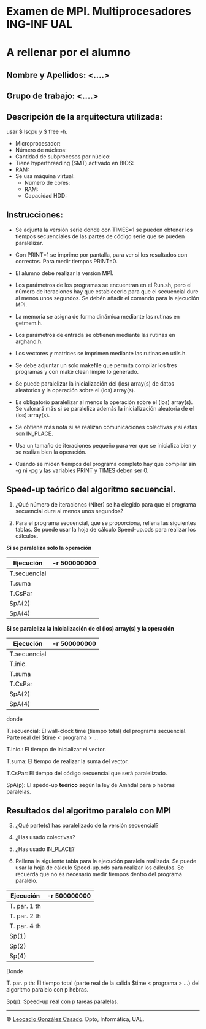 # Examen de MPI.  Multiprocesadores ING-INF UAL

# A rellenar por el alumno

## Nombre y Apellidos: <....>
## Grupo de trabajo:  <....>

## Descripción de la arquitectura utilizada: 
usar $ lscpu y $ free -h.

  * Microprocesador:
  * Número de núcleos:
  * Cantidad de subprocesos por núcleo:
  * Tiene hyperthreading (SMT) activado en BIOS:
  * RAM:
  * Se usa máquina virtual:
    - Número de cores:
    - RAM: 
    - Capacidad HDD: 



## Instrucciones:

  * Se adjunta la versión serie donde con TIMES=1 se pueden obtener los tiempos secuenciales de las partes de código serie  que se pueden paralelizar. 
  
  * Con PRINT=1 se imprime por pantalla, para ver si los resultados con correctos. Para medir tiempos PRINT=0.
  
  * El alumno debe realizar la versión MPÎ.

  * Los parámetros de los programas se encuentran en el Run.sh, pero el número de iteraciones hay que establecerlo para que el secuencial dure al menos unos segundos. Se debén añadir el comando para la ejecución MPI. 

  * La memoria se asigna de forma dinámica mediante las rutinas en getmem.h.
  
  * Los parámetros de entrada se obtienen mediante las rutinas en arghand.h.
  
  * Los vectores y matrices se imprimen mediante las rutinas en utils.h.
  
  * Se debe adjuntar un solo makefile que permita compilar los tres programas y con make clean limpie lo generado.
  
  * Se puede paralelizar la inicialización del (los) array(s) de datos aleatorios y la operación sobre  el (los) array(s).
  
  * Es obligatorio paralelizar al menos la operación sobre el (los) array(s). Se valorará más si se paraleliza además la inicialización aleatoria de el (los) array(s).
  
  * Se obtiene más nota si se realizan comunicaciones colectivas y si estas son IN\_PLACE.

  * Usa un tamaño de iteraciones pequeño para ver que se inicializa bien y se realiza bien la operación.
  
  * Cuando se miden tiempos del programa completo hay que compilar sin -g ni -pg y las variables PRINT y TIMES deben ser 0.

## Speed-up teórico del algoritmo secuencial.

1. ¿Qué número de iteraciones (NIter) se ha elegido para que el programa secuencial dure al menos unos segundos?

2. Para el programa secuencial, que se proporciona, rellena las siguientes tablas. Se puede usar la hoja de cálculo Speed-up.ods para realizar los cálculos.


 **Si se paraleliza solo la operación** 

| Ejecución   | -r 500000000  | 
| ----------- | -------------- |
|T.secuencial |                |
|T.suma       |                | 
|T.CsPar      |                |
|SpA(2)       |                |
|SpA(4)       |                |

**Si se paraleliza la inicialización de el (los) array(s) y la operación**

| Ejecución   | -r 500000000  | 
| ----------- | -------------- |
|T.secuencial |                |
|T.inic.      |                |
|T.suma       |                | 
|T.CsPar      |                |
|SpA(2)       |                |
|SpA(4)       |                |



donde

T.secuencial:
El wall-clock time (tiempo total) del programa secuencial. Parte real del $time < programa > ... 

T.inic.:
El tiempo de inicializar el vector.

T.suma: 
El tiempo de realizar la suma del vector.

T.CsPar:
El tiempo del código secuencial que será paralelizado. 

SpA(p):
El spedd-up **teórico** según la ley de Amhdal para p hebras paralelas.


## Resultados del algoritmo paralelo con MPI

3. ¿Qué parte(s) has paralelizado de la versión secuencial?

4. ¿Has usado colectivas?

5. ¿Has usado IN_PLACE?

6. Rellena la siguiente tabla para la ejecución paralela realizada.
Se puede usar la hoja de cálculo Speed-up.ods para realizar los cálculos.
Se recuerda que no es necesario medir tiempos dentro del programa paralelo.

| Ejecución   | -r 500000000  | 
| ----------- | -------------- |
|T. par. 1 th |                |
|T. par. 2 th |                |
|T. par. 4 th |                |
|Sp(1)		  |                |
|Sp(2)		  |                |
|Sp(4)        |                |

Donde 

T. par. p th:
El tiempo total (parte real de la salida $time < programa > ...) del algoritmo paralelo con p hebras.

Sp(p):
Speed-up real con p tareas paralelas.


- - -

&copy; [Leocadio González Casado](https://sites.google.com/ual.es/leo). Dpto, Informática, UAL.
